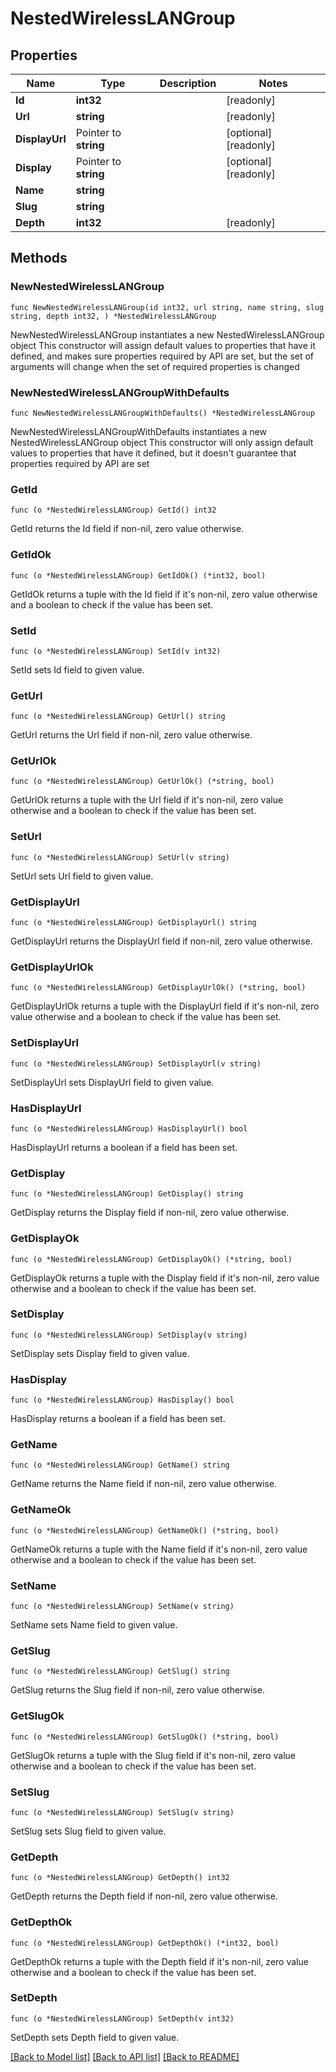 # NestedWirelessLANGroup

## Properties

Name | Type | Description | Notes
------------ | ------------- | ------------- | -------------
**Id** | **int32** |  | [readonly] 
**Url** | **string** |  | [readonly] 
**DisplayUrl** | Pointer to **string** |  | [optional] [readonly] 
**Display** | Pointer to **string** |  | [optional] [readonly] 
**Name** | **string** |  | 
**Slug** | **string** |  | 
**Depth** | **int32** |  | [readonly] 

## Methods

### NewNestedWirelessLANGroup

`func NewNestedWirelessLANGroup(id int32, url string, name string, slug string, depth int32, ) *NestedWirelessLANGroup`

NewNestedWirelessLANGroup instantiates a new NestedWirelessLANGroup object
This constructor will assign default values to properties that have it defined,
and makes sure properties required by API are set, but the set of arguments
will change when the set of required properties is changed

### NewNestedWirelessLANGroupWithDefaults

`func NewNestedWirelessLANGroupWithDefaults() *NestedWirelessLANGroup`

NewNestedWirelessLANGroupWithDefaults instantiates a new NestedWirelessLANGroup object
This constructor will only assign default values to properties that have it defined,
but it doesn't guarantee that properties required by API are set

### GetId

`func (o *NestedWirelessLANGroup) GetId() int32`

GetId returns the Id field if non-nil, zero value otherwise.

### GetIdOk

`func (o *NestedWirelessLANGroup) GetIdOk() (*int32, bool)`

GetIdOk returns a tuple with the Id field if it's non-nil, zero value otherwise
and a boolean to check if the value has been set.

### SetId

`func (o *NestedWirelessLANGroup) SetId(v int32)`

SetId sets Id field to given value.


### GetUrl

`func (o *NestedWirelessLANGroup) GetUrl() string`

GetUrl returns the Url field if non-nil, zero value otherwise.

### GetUrlOk

`func (o *NestedWirelessLANGroup) GetUrlOk() (*string, bool)`

GetUrlOk returns a tuple with the Url field if it's non-nil, zero value otherwise
and a boolean to check if the value has been set.

### SetUrl

`func (o *NestedWirelessLANGroup) SetUrl(v string)`

SetUrl sets Url field to given value.


### GetDisplayUrl

`func (o *NestedWirelessLANGroup) GetDisplayUrl() string`

GetDisplayUrl returns the DisplayUrl field if non-nil, zero value otherwise.

### GetDisplayUrlOk

`func (o *NestedWirelessLANGroup) GetDisplayUrlOk() (*string, bool)`

GetDisplayUrlOk returns a tuple with the DisplayUrl field if it's non-nil, zero value otherwise
and a boolean to check if the value has been set.

### SetDisplayUrl

`func (o *NestedWirelessLANGroup) SetDisplayUrl(v string)`

SetDisplayUrl sets DisplayUrl field to given value.

### HasDisplayUrl

`func (o *NestedWirelessLANGroup) HasDisplayUrl() bool`

HasDisplayUrl returns a boolean if a field has been set.

### GetDisplay

`func (o *NestedWirelessLANGroup) GetDisplay() string`

GetDisplay returns the Display field if non-nil, zero value otherwise.

### GetDisplayOk

`func (o *NestedWirelessLANGroup) GetDisplayOk() (*string, bool)`

GetDisplayOk returns a tuple with the Display field if it's non-nil, zero value otherwise
and a boolean to check if the value has been set.

### SetDisplay

`func (o *NestedWirelessLANGroup) SetDisplay(v string)`

SetDisplay sets Display field to given value.

### HasDisplay

`func (o *NestedWirelessLANGroup) HasDisplay() bool`

HasDisplay returns a boolean if a field has been set.

### GetName

`func (o *NestedWirelessLANGroup) GetName() string`

GetName returns the Name field if non-nil, zero value otherwise.

### GetNameOk

`func (o *NestedWirelessLANGroup) GetNameOk() (*string, bool)`

GetNameOk returns a tuple with the Name field if it's non-nil, zero value otherwise
and a boolean to check if the value has been set.

### SetName

`func (o *NestedWirelessLANGroup) SetName(v string)`

SetName sets Name field to given value.


### GetSlug

`func (o *NestedWirelessLANGroup) GetSlug() string`

GetSlug returns the Slug field if non-nil, zero value otherwise.

### GetSlugOk

`func (o *NestedWirelessLANGroup) GetSlugOk() (*string, bool)`

GetSlugOk returns a tuple with the Slug field if it's non-nil, zero value otherwise
and a boolean to check if the value has been set.

### SetSlug

`func (o *NestedWirelessLANGroup) SetSlug(v string)`

SetSlug sets Slug field to given value.


### GetDepth

`func (o *NestedWirelessLANGroup) GetDepth() int32`

GetDepth returns the Depth field if non-nil, zero value otherwise.

### GetDepthOk

`func (o *NestedWirelessLANGroup) GetDepthOk() (*int32, bool)`

GetDepthOk returns a tuple with the Depth field if it's non-nil, zero value otherwise
and a boolean to check if the value has been set.

### SetDepth

`func (o *NestedWirelessLANGroup) SetDepth(v int32)`

SetDepth sets Depth field to given value.



[[Back to Model list]](../README.md#documentation-for-models) [[Back to API list]](../README.md#documentation-for-api-endpoints) [[Back to README]](../README.md)


